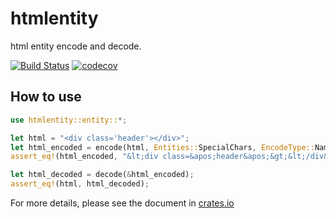 # htmlentity
html entity encode and decode.

[![Build Status](https://travis-ci.com/fefit/htmlentity.svg?branch=main)](https://travis-ci.com/github/fefit/htmlentity)
[![codecov](https://codecov.io/gh/fefit/htmlentity/branch/main/graph/badge.svg)](https://codecov.io/gh/fefit/htmlentity)

## How to use

```rust
use htmlentity::entity::*;

let html = "<div class='header'></div>";
let html_encoded = encode(html, Entities::SpecialChars, EncodeType::Named);
assert_eq!(html_encoded, "&lt;div class=&apos;header&apos;&gt;&lt;/div&gt;");

let html_decoded = decode(&html_encoded);
assert_eq!(html, html_decoded);
```
For more details, please see the document in [crates.io](https://crates.io) 